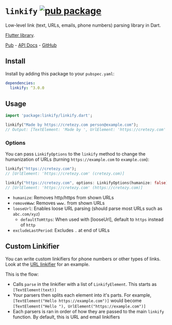 # `linkify` [![pub package](https://img.shields.io/pub/v/linkify.svg)](https://pub.dartlang.org/packages/linkify)

Low-level link (text, URLs, emails, phone numbers) parsing library in Dart.

[Flutter library](https://github.com/Cretezy/flutter_linkify).

[Pub](https://pub.dartlang.org/packages/linkify) - [API Docs](https://pub.dartlang.org/documentation/linkify/latest/) - [GitHub](https://github.com/Cretezy/linkify)

## Install

Install by adding this package to your `pubspec.yaml`:

```yaml
dependencies:
  linkify: ^3.0.0
```

## Usage

```dart
import 'package:linkify/linkify.dart';

linkify("Made by https://cretezy.com person@example.com");
// Output: [TextElement: 'Made by ', UrlElement: 'https://cretezy.com' (cretezy.com), TextElement: ' ', EmailElement: 'person@example.com' (person@example.com)]
```

### Options

You can pass `LinkifyOptions` to the `linkify` method to change the humanization of URLs (turning `https://example.com` to `example.com`):

```dart
linkify("https://cretezy.com");
// [UrlElement: 'https://cretezy.com' (cretezy.com)]

linkify("https://cretezy.com", options: LinkifyOptions(humanize: false));
// [UrlElement: 'https://cretezy.com' (https://cretezy.com)]
```

- `humanize`: Removes http/https from shown URLs
- `removeWww`: Removes `www.` from shown URLs
- `looseUrl`: Enables loose URL parsing (should parse most URLs such as `abc.com/xyz`)
  - `defaultToHttps`: When used with [looseUrl], default to `https` instead of `http`
- `excludeLastPeriod`: Excludes `.` at end of URLs


## Custom Linkifier

You can write custom linkifiers for phone numbers or other types of links. Look at the [URL linkifier](./lib/src/url.dart) for an example.

This is the flow:

- Calls `parse` in the linkifier with a list of `LinkifyElement`. This starts as `[TextElement(text)]`
- Your parsers then splits each element into it's parts. For example, `[TextElement("Hello https://example.com")]` would become `[TextElement("Hello "), UrlElement("https://example.com")]`
- Each parsers is ran in order of how they are passed to the main `linkify` function. By default, this is URL and email linkifiers
